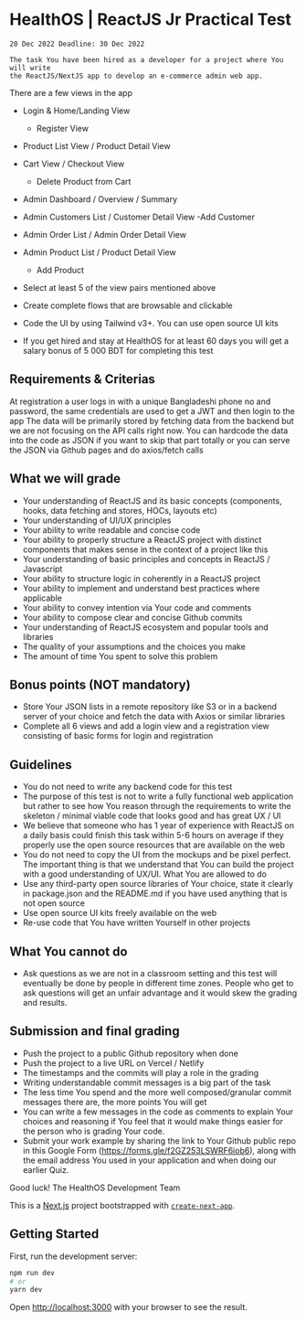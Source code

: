 # HealthOS | ReactJS Jr Practical Test

```
20 Dec 2022 Deadline: 30 Dec 2022
```

```
The task You have been hired as a developer for a project where You will write
the ReactJS/NextJS app to develop an e-commerce admin web app.
```

There are a few views in the app

- Login & Home/Landing View
  - Register View
- Product List View / Product Detail View
- Cart View / Checkout View
  - Delete Product from Cart
- Admin Dashboard / Overview / Summary
- Admin Customers List / Customer Detail View -Add Customer
- Admin Order List / Admin Order Detail View
- Admin Product List / Product Detail View

  - Add Product

- Select at least 5 of the view pairs mentioned above
- Create complete flows that are browsable and clickable
- Code the UI by using Tailwind v3+. You can use open source UI kits
- If you get hired and stay at HealthOS for at least 60 days you will get a
  salary bonus of 5 000 BDT for completing this test

## Requirements & Criterias

At registration a user logs in with a unique Bangladeshi phone no and password,
the same credentials are used to get a JWT and then login to the app The data
will be primarily stored by fetching data from the backend but we are not
focusing on the API calls right now. You can hardcode the data into the code as
JSON if you want to skip that part totally or you can serve the JSON via Github
pages and do axios/fetch calls

## What we will grade

- Your understanding of ReactJS and its basic concepts (components, hooks, data
  fetching and stores, HOCs, layouts etc)
- Your understanding of UI/UX principles
- Your ability to write readable and concise code
- Your ability to properly structure a ReactJS project with distinct components
  that makes sense in the context of a project like this
- Your understanding of basic principles and concepts in ReactJS / Javascript
- Your ability to structure logic in coherently in a ReactJS project
- Your ability to implement and understand best practices where applicable
- Your ability to convey intention via Your code and comments
- Your ability to compose clear and concise Github commits
- Your understanding of ReactJS ecosystem and popular tools and libraries
- The quality of your assumptions and the choices you make
- The amount of time You spent to solve this problem

## Bonus points (NOT mandatory)

- Store Your JSON lists in a remote repository like S3 or in a backend server of
  your choice and fetch the data with Axios or similar libraries
- Complete all 6 views and add a login view and a registration view consisting
  of basic forms for login and registration

## Guidelines

- You do not need to write any backend code for this test
- The purpose of this test is not to write a fully functional web application
  but rather to see how You reason through the requirements to write the
  skeleton / minimal viable code that looks good and has great UX / UI
- We believe that someone who has 1 year of experience with ReactJS on a daily
  basis could finish this task within 5-6 hours on average if they properly use
  the open source resources that are available on the web
- You do not need to copy the UI from the mockups and be pixel perfect. The
  important thing is that we understand that You can build the project with a
  good understanding of UX/UI. What You are allowed to do
- Use any third-party open source libraries of Your choice, state it clearly in
  package.json and the README.md if you have used anything that is not open
  source
- Use open source UI kits freely available on the web
- Re-use code that You have written Yourself in other projects

## What You cannot do

- Ask questions as we are not in a classroom setting and this test will
  eventually be done by people in different time zones. People who get to ask
  questions will get an unfair advantage and it would skew the grading and
  results.

## Submission and final grading

- Push the project to a public Github repository when done
- Push the project to a live URL on Vercel / Netlify
- The timestamps and the commits will play a role in the grading
- Writing understandable commit messages is a big part of the task
- The less time You spend and the more well composed/granular commit messages
  there are, the more points You will get
- You can write a few messages in the code as comments to explain Your choices
  and reasoning if You feel that it would make things easier for the person who
  is grading Your code.
- Submit your work example by sharing the link to Your Github public repo in
  this Google Form (https://forms.gle/f2GZ253LSWRF6iob6), along with the email
  address You used in your application and when doing our earlier Quiz.

Good luck! The HealthOS Development Team

This is a [Next.js](https://nextjs.org/) project bootstrapped with
[`create-next-app`](https://github.com/vercel/next.js/tree/canary/packages/create-next-app).

## Getting Started

First, run the development server:

```bash
npm run dev
# or
yarn dev
```

Open [http://localhost:3000](http://localhost:3000) with your browser to see the
result.
